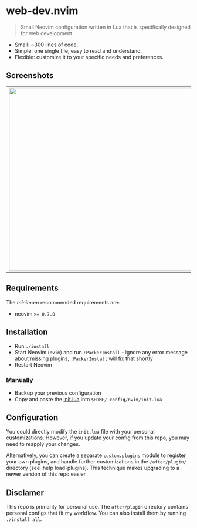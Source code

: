 # web-dev.nvim

> Small Neovim configuration written in Lua that is specifically designed for web development.

* Small: ~300 lines of code.
* Simple: one single file, easy to read and understand.
* Flexible: customize it to your specific needs and preferences.

## Screenshots

|                                                                                                                                                        |                                                                                                                                                  |                                                                                                                                        |
| :----------------------------------------------------------------------------------------------------------------------------------------------------: | :----------------------------------------------------------------------------------------------------------------------------------------------: | :------------------------------------------------------------------------------------------------------------------------------------: |
|           <img width="500" src="https://user-images.githubusercontent.com/4976218/208801242-6ef86ccd-9a0e-4ed8-bc8a-a559ee230051.png">           |                 <img width="500" src="https://user-images.githubusercontent.com/4976218/208801332-95a610d9-de19-446e-8a0f-dc6651d003ea.png">                 | <img width="500" src="https://user-images.githubusercontent.com/4976218/208801498-8d65e1de-f3a8-4bc3-8f36-fc152fa15251.png"> |


## Requirements

The _minimum_ recommended requirements are:

- neovim `>= 0.7.0`

## Installation

* Run `./install`
* Start Neovim (`nvim`) and run `:PackerInstall` - ignore any error message about missing plugins, `:PackerInstall` will fix that shortly
* Restart Neovim

### Manually

* Backup your previous configuration
* Copy and paste the [init.lua](./src/init.lua) into `$HOME/.config/nvim/init.lua`

## Configuration

You could directly modify the `init.lua` file with your personal customizations. However, if you update your config from this repo, you may need to reapply your changes.

Alternatively, you can create a separate `custom.plugins` module to register your own plugins, and handle further customizations in the `/after/plugin/` directory (see :help load-plugins). This technique makes upgrading to a newer version of this repo easier.

## Disclamer

This repo is primarily for personal use. The `after/plugin` directory contains personal configs that fit my workflow. You can also install them by running `./install all`.
